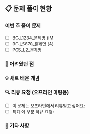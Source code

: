 ## 📋 문제 풀이 현황

### 이번 주 풀이 문제
- [ ] BOJ_1234_문제명 (IM)
- [ ] BOJ_5678_문제명 (A)
- [ ] PGS_L2_문제명

### 🤔 어려웠던 점


### 💡 새로 배운 개념


### 🔍 리뷰 요청 (오프라인 미팅용)
- [ ] 이 문제는 오프라인에서 리뷰받고 싶어요: 
- [ ] 특히 이 부분 리뷰 요청: 

### 📝 기타 사항
